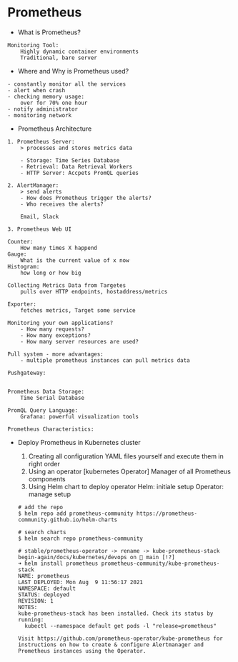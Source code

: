 Prometheus
==========

* What is Prometheus?
```
Monitoring Tool:
    Highly dynamic container environments
    Traditional, bare server

```

* Where and Why is Prometheus used?
```
- constantly monitor all the services
- alert when crash
- checking memory usage:
    over for 70% one hour
- notify administrator
- monitoring network
```

* Prometheus Architecture
```
1. Prometheus Server:
    > processes and stores metrics data

    - Storage: Time Series Database
    - Retrieval: Data Retrieval Workers
    - HTTP Server: Accpets PromQL queries

2. AlertManager:
    > send alerts
    - How does Prometheus trigger the alerts?
    - Who receives the alerts?

    Email, Slack

3. Prometheus Web UI

Counter:
    How many times X happend
Gauge:
    What is the current value of x now
Histogram:
    how long or how big

Collecting Metrics Data from Targetes
    pulls over HTTP endpoints, hostaddress/metrics

Exporter:
    fetches metrics, Target some service

Monitoring your own applications?
    - How many requests?
    - How many exceptions?
    - How many server resources are used?

Pull system - more advantages:
    - multiple prometheus instances can pull metrics data

Pushgateway:


Prometheus Data Storage:
    Time Serial Database

PromQL Query Language:
    Grafana: powerful visualization tools

Prometheus Characteristics:
```

* Deploy Prometheus in Kubernetes cluster
    1. Creating all configuration YAML files yourself and execute them in right order
    2. Using an operator [kubernetes Operator]
        Manager of all Prometheus components
    3. Using Helm chart to deploy operator
        Helm: initiale setup
        Operator: manage setup

    ```
    # add the repo
    $ helm repo add prometheus-community https://prometheus-community.github.io/helm-charts

    # search charts
    $ helm search repo prometheus-community

    # stable/prometheus-operator -> rename -> kube-prometheus-stack
    begin-again/docs/kubernetes/devops on  main [!?]
    ➜ helm install prometheus prometheus-community/kube-prometheus-stack
    NAME: prometheus
    LAST DEPLOYED: Mon Aug  9 11:56:17 2021
    NAMESPACE: default
    STATUS: deployed
    REVISION: 1
    NOTES:
    kube-prometheus-stack has been installed. Check its status by running:
      kubectl --namespace default get pods -l "release=prometheus"

    Visit https://github.com/prometheus-operator/kube-prometheus for instructions on how to create & configure Alertmanager and Prometheus instances using the Operator.


    ```
